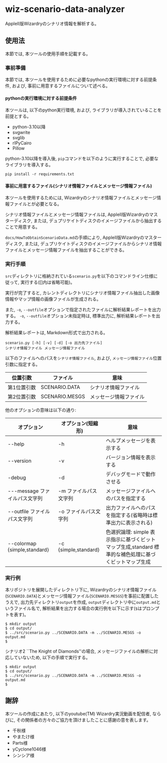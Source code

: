 # wiz-scenario-data-analyzer

AppleII版Wizardryのシナリオ情報を解析する。

## 使用法

本節では, 本ツールの使用手順を記載する。

### 事前準備

本節では, 本ツールを使用するために必要なpythonの実行環境に対する前提条件, および, 事前に用意するファイルについて述べる。

#### pythonの実行環境に対する前提条件

本ツールは, 以下のpython実行環境, および, ライブラリが導入されていることを前提とする。

- python-3.10以降
- svgwrite
- svglib
- rlPyCairo
- Pillow

python-3.10以降を導入後, `pip`コマンドを以下のように実行することで, 必要なライブラリを導入する。

```:shell
pip install -r requirements.txt
```

#### 事前に用意するファイル(シナリオ情報ファイルとメッセージ情報ファイル)

本ツールを使用するためには, Wizardryのシナリオ情報ファイルとメッセージ情報ファイルとが必要となる。

シナリオ情報ファイルとメッセージ情報ファイルは, AppleII版Wizardryのマスターディスク, または, デュプリケイトディスクのイメージファイルから抽出することで用意する。

`docs/HowToObtainScenarioData.md`の手順により, AppleII版Wizardryのマスターディスク, または, デュプリケイトディスクのイメージファイルからシナリオ情報ファイルとメッセージ情報ファイルを抽出することができる。

### 実行手順

`src`ディレクトリに格納されている`scenario.py`を以下のコマンドライン仕様に従って, 実行する([]内は省略可能)。

実行が完了すると, カレントディレクトリにシナリオ情報ファイル抽出した画像情報やマップ情報の画像ファイルが生成される。

また,  `-o`, `--outfile`オプションで指定されたファイルに解析結果レポートを出力する。
 `-o`, `--outfile`オプション未指定時は, 標準出力に, 解析結果レポートを出力する。

解析結果レポートは, Markdown形式で出力される。

```:shell
scenario.py [-h] [-v] [-d] [-o 出力先ファイル]
シナリオ情報ファイル メッセージ情報ファイル
```

以下のファイルへのパスを`シナリオ情報ファイル`, および, `メッセージ情報ファイル`位置引数に指定する。

|位置引数|ファイル|意味|
|---|---|---|
|第1位置引数|SCENARIO.DATA|シナリオ情報ファイル|
|第2位置引数|SCENARIO.MESGS|メッセージ情報ファイル|

他のオプションの意味は以下の通り:

|オプション|オプション(短縮形)|意味|
|---|---|---|
|--help|-h|ヘルプメッセージを表示する|
|--version|-v|バージョン情報を表示する|
|-debug|-d|デバッグモードで動作させる|
|---message ファイルパス文字列|-m ファイルパス文字列|メッセージファイルへのパスを指定する|
|--outfile ファイルパス文字列|-o ファイルパス文字列|出力ファイルへのパスを指定する(省略時は標準出力に表示される)|
|--colormap {simple,standard}|-c {simple,standard}|色選択論理: simple 表示指示に基づくビットマップ生成,standard 標準的な補色処理に基づくビットマップ生成|

### 実行例

本リポジトリを展開したディレクトリ下に, Wizardryのシナリオ情報ファイル(`SCENARIO.DATA`)とメッセージ情報ファイル(`SCENARIO.MESGS`)を事前に配置したうえで, 出力先ディレクトリ`output`を作成, `output`ディレクトリ中に`output.md`というファイル名で, 解析結果を出力する場合の実行例を以下に示す(`$`はプロンプトを表す)。

```:shell
$ mkdir output
$ cd output/
$ ../src/scenario.py ../SCENARIO.DATA -m ../SCENARIO.MESGS -o output.md
$
```

シナリオ2 ``The Knight of Diamonds''の場合, メッセージファイルの解析に対応していないため, 以下の手順で実行する。

```:shell
$ mkdir output
$ cd output/
$ ../src/scenario.py ../SCENARIO.DATA -m ../SCENARIO.MESGS -o output.md
$
```


## 謝辞

本ツールの作成にあたり, 以下のyoutube(TM) Wizardry実況動画を配信者, ならびに, その関係者の方々のご協力を頂けましたことに感謝の意を表します。

- 千秋様
- やまたけ様
- Parts様
- yCyclone1046様
- シンシア様
